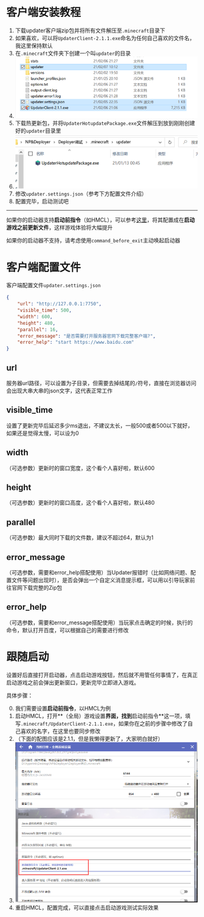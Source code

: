 # 客户端安装教程

1. 下载updater客户端zip包并将所有文件解压至`.minecraft`目录下
2. 如果喜欢，可以将`UpdaterClient-2.1.1.exe`命名为任何自己喜欢的文件名，我这里保持默认
3. 在`.minecraft`文件夹下创建一个叫`updater`的目录
4. ![客户端部署_解压到.mc下](客户端安装教程/客户端部署_解压到.mc下.png)
5. 下载热更新包，并将`UpdaterHotupdatePackage.exe`文件解压到放到刚刚创建好的`updater`目录里
6. ![1.4客户端部署_updater文件夹里](客户端安装教程/客户端部署_updater文件夹里.png)
7. 修改`updater.settings.json`（参考下方配置文件介绍）
8. 配置完毕，启动测试吧

---

 如果你的启动器支持**启动前指令**（如HMCL），可以参考[这里](#跟随启动)，将其配置成在**启动游戏之前更新文件**，这样游戏体验将大幅提升

如果你的启动器不支持，请考虑使用`command_before_exit`主动唤起启动器

# 客户端配置文件

客户端配置文件`updater.settings.json`

```json
{
    "url": "http://127.0.0.1:7750",
    "visible_time": 500,
    "width": 600,
    "height": 480,
    "parallel": 16,
    "error_message": "是否需要打开服务器官网下载完整客户端?",
    "error_help": "start https://www.baidu.com"
}
```

## url

服务器url路径，可以设置为子目录，但需要去掉结尾的`/`符号，直接在浏览器访问会出现大串大串的json文字，这代表正常工作

## visible_time

设置了更新完毕后延迟多少ms退出，不建议太长，一般500或者500以下就好，如果还是觉得太慢，可以设为0

## width

（可选参数）更新时的窗口宽度，这个看个人喜好啦，默认600

## height

（可选参数）更新时的窗口高度，这个看个人喜好啦，默认480

## parallel

（可选参数）最大同时下载的文件数，建议不超过64，默认为1

## error_message

（可选参数，需要和error_help搭配使用）当Updater报错时（比如网络问题、配置文件等问题出现时），是否会弹出一个自定义消息提示框，可以用以引导玩家前往官网下载完整的Zip包

## error_help

（可选参数，需要和error_message搭配使用）当玩家点击确定的时候，执行的命令，默认打开百度，可以根据自己的需要进行修改

# 跟随启动

设置好后直接打开启动器，点击启动游戏按钮，然后就不用管任何事情了，在真正启动游戏之前会弹出更新窗口，更新完毕立即进入游戏。

具体步骤：

0. 我们需要设置**启动前指令**，以HMCL为例
1. 启动HMCL，打开**（全局）游戏设置**界面，找到**启动前指令**这一项，填写`.minecraft/UpdaterClient-2.1.1.exe`，如果你在之前的步骤中修改了自己喜欢的名字，在这里也要同步修改
2. （下面的配图应该是2.1.1，但是我懒得更新了，大家明白就好）
3. ![hmcl-precalled-command](客户端安装教程/hmcl-precalled-command.png)
4. 重启HMCL，配置完成，可以直接点击启动游戏测试实际效果